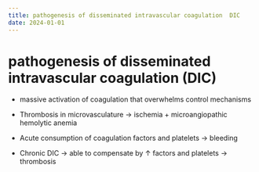 ```yaml
---
title: pathogenesis of disseminated intravascular coagulation  DIC 
date: 2024-01-01
---
```

# pathogenesis of disseminated intravascular coagulation (DIC)


* massive activation of coagulation that overwhelms control mechanisms

* Thrombosis in microvasculature → ischemia + microangiopathic hemolytic anemia

* Acute consumption of coagulation factors and platelets → bleeding

* Chronic DIC → able to compensate by ↑ factors and platelets → thrombosis
